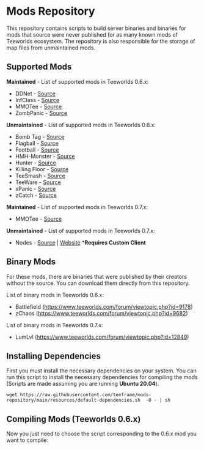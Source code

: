 # Mods Repository

This repository contains scripts to build server binaries and binaries for mods that source were never published for as many known mods of Teeworlds ecosystem. The repository is also responsible for the storage of map files from unmaintained mods.

## Supported Mods

**Maintained** - List of supported mods in Teeworlds 0.6.x:

- DDNet - [Source](https://github.com/ddnet/ddnet)
- InfClass - [Source](https://github.com/InfectionDust/teeworlds-infclassr)
- MMOTee - [Source](https://github.com/kurosio/Teeworlds-Mmotee-Old)
- ZombPanic - [Source](https://github.com/srdante/zomb-panic)

**Unmaintained** - List of supported mods in Teeworlds 0.6.x:

- Bomb Tag - [Source](https://github.com/unique-clan/bomb)
- Flagball - [Source](https://github.com/teeframe/flagball)
- Football - [Source](https://github.com/unique-clan/football)
- HMH-Monster - [Source](https://github.com/teeframe/hmh-monster)
- Hunter - [Source](https://github.com/yangfl/teeworlds-hunter)
- Killing Floor - [Source](https://github.com/Siile/KillingFloor)
- TeeSmash - [Source](https://github.com/timazuki/TeeSmash)
- TeeWare - [Source](https://github.com/headshot2017/teeware-mod)
- xPanic - [Source](https://github.com/teeframe/xpanic)
- zCatch - [Source](https://github.com/ddnet/zcatch)

**Maintained** - List of supported mods in Teeworlds 0.7.x:

- MMOTee - [Source](https://github.com/MrCosmo666/Teeworlds-MRPG)

**Unmaintained** - List of supported mods in Teeworlds 0.7.x:

- Nodes - [Source](https://github.com/teeworldsnetwork/nodes) | [Website](https://nodes.teeworlds.dev/) ***Requires Custom Client**

## Binary Mods

For these mods, there are binaries that were published by their creators without the source. You can download them directly from this repository.

List of binary mods in Teeworlds 0.6.x:

- Battlefield (https://www.teeworlds.com/forum/viewtopic.php?id=9178)
- zChaos (https://www.teeworlds.com/forum/viewtopic.php?id=9682)

List of binary mods in Teeworlds 0.7.x:

- LumLvl (https://www.teeworlds.com/forum/viewtopic.php?id=12849)

## Installing Dependencies

First you must install the necessary dependencies on your system. You can run this script to install the necessary dependencies for compiling the mods (Scripts are made assuming you are running **Ubuntu 20.04**).

```
wget https://raw.githubusercontent.com/teeframe/mods-repository/main/resources/default-dependencies.sh  -O - | sh
```

## Compiling Mods (Teeworlds 0.6.x)

Now you just need to choose the script corresponding to the 0.6.x mod you want to compile:
